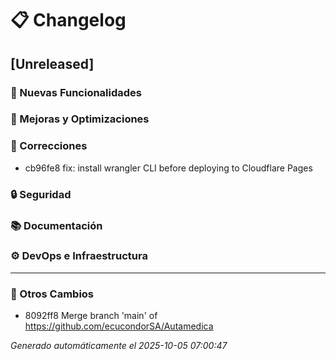 # 📋 Changelog

## [Unreleased]

### 🚀 Nuevas Funcionalidades

### 🔧 Mejoras y Optimizaciones

### 🐛 Correcciones
- cb96fe8 fix: install wrangler CLI before deploying to Cloudflare Pages

### 🔒 Seguridad

### 📚 Documentación

### ⚙️ DevOps e Infraestructura

---

### 🔄 Otros Cambios
- 8092ff8 Merge branch 'main' of https://github.com/ecucondorSA/Autamedica

*Generado automáticamente el 2025-10-05 07:00:47*
